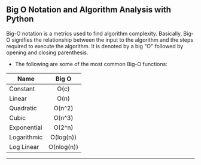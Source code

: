 ## Big O Notation and Algorithm Analysis with Python 

Big-O notation is a metrics used to find algorithm complexity. Basically, Big-O signifies the relationship between the input to the algorithm and the steps required to execute the algorithm. It is denoted by a big "O" followed by opening and closing parenthesis.

- The following are some of the most common Big-O functions:


| Name    | Big O|
|----------|:-------------:|
|Constant|	O(c)|
|Linear|	O(n)|
|Quadratic|	O(n^2)|
|Cubic|	O(n^3)|
|Exponential|O(2^n)|
|Logarithmic|O(log(n))
|Log Linear|O(nlog(n))

---

